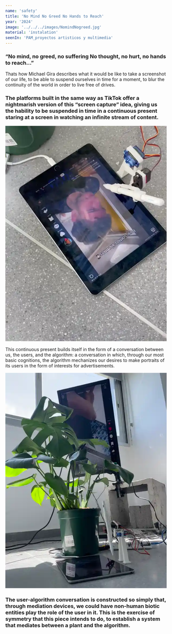 ```yaml
---
name: 'safety' 
title: 'No Mind No Greed No Hands to Reach'
year: '2024'
image: '../../../images/NomindNogreed.jpg'
material: 'instalation'
seenIn: 'PAM_proyectos artisticos y multimedia'
---
```

<h3>“No mind, no greed, no suffering No thought, no hurt, no hands to reach...”</h3> 

Thats how Michael Gira describes what it would be like to take a screenshot of our life, to be able to suspend ourselves in time for a moment, to blur the continuity of the world in order to live free of drives. 

<h3>The platforms built in the same way as TikTok offer a nightmarish version of this “screen capture” idea, giving us the hability to be suspended in time in a continuous present staring at a screen in watching an infinite stream of content.</h3>

![Detail of no mind no greed no thought no hands to reach](../../../../public/images/prueba2.webp)

This continuous present builds itself in the form of a conversation between us, the users, and the algorithm: a conversation in which, through our most basic cognitions, the algorithm mechanizes our desires to make portraits of its users in the form of interests for advertisements. 

![No mind No greed No hands to Reach](../../../../public/images/try.webp)

<h3>The user-algorithm conversation is constructed so simply that, through mediation devices, we could have non-human biotic entities play the role of the user in it. This is the exercise of symmetry that this piece intends to do, to establish a system that mediates between a plant and the algorithm. </h3>